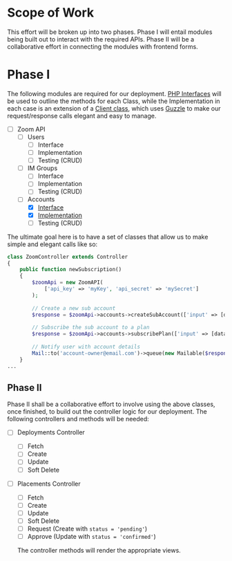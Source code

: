 # Scope of Work

This effort will be broken up into two phases. Phase I will entail modules being built out to interact with the required APIs. Phase II will be a collaborative effort in connecting the modules with frontend forms.

# Phase I
The following modules are required for our deployment. [PHP Interfaces](http://php.net/manual/en/language.oop5.interfaces.php) will be used to outline the methods for each Class, while the Implementation in each case is an extension of a [Client class](https://github.com/revolverobotics/tools-sales-ops/blob/master/src/SalesOpz/Client/Client.php), which uses [Guzzle](http://docs.guzzlephp.org/en/latest/) to make our request/response calls elegant and easy to manage.

* [ ] Zoom API
  * [ ] Users
    * [ ] Interface
    * [ ] Implementation
    * [ ] Testing (CRUD)
  * [ ] IM Groups
    * [ ] Interface
    * [ ] Implementation
    * [ ] Testing (CRUD)
  * [ ] Accounts
    * [x] [Interface](https://github.com/revolverobotics/tools-sales-ops/blob/master/src/SalesOpz/Contracts/Service/Zoom/AccountInterface.php)
    * [x] [Implementation](https://github.com/revolverobotics/tools-sales-ops/blob/master/src/SalesOpz/Service/Zoom/Accounts.php)
    * [ ] Testing (CRUD)

The ultimate goal here is to have a set of classes that allow us to make simple and elegant calls like so:
```php
class ZoomController extends Controller
{
    public function newSubscription()
    {
        $zoomApi = new ZoomAPI(
            ['api_key' => 'myKey', 'api_secret' => 'mySecret']
        );
        
        // Create a new sub account
        $response = $zoomApi->accounts->createSubAccount(['input' => [data]]);
        
        // Subscribe the sub account to a plan
        $response = $zoomApi->accounts->subscribePlan(['input' => [data]]);
        
        // Notify user with account details
        Mail::to('account-owner@email.com')->queue(new Mailable($response));
    }
...
```

## Phase II
Phase II shall be a collaborative effort to involve using the above classes, once finished, to build out the controller logic for our deployment. The following controllers and methods will be needed:
* [ ] Deployments Controller
  * [ ] Fetch
  * [ ] Create
  * [ ] Update
  * [ ] Soft Delete
* [ ] Placements Controller
  * [ ] Fetch
  * [ ] Create
  * [ ] Update
  * [ ] Soft Delete
  * [ ] Request (Create with `status = 'pending'`)
  * [ ] Approve (Update with `status = 'confirmed'`)
  
  The controller methods will render the appropriate views.
  
